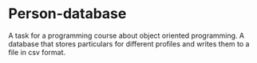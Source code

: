 # Person-database
A task for a programming course about object oriented programming. A database that stores particulars for different profiles and writes them to a file in csv format.
